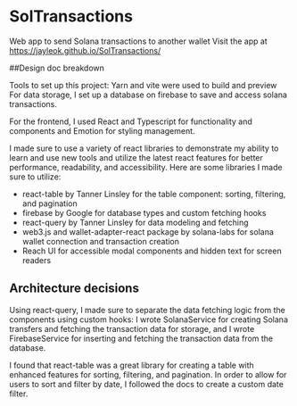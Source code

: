 # SolTransactions
Web app to send Solana transactions to another wallet
Visit the app at https://jayleok.github.io/SolTransactions/


##Design doc breakdown

Tools to set up this project: Yarn and vite were used to build and preview
For data storage, I set up a database on firebase to save and access solana transactions.

For the frontend, I used React and Typescript for functionality and components and Emotion for styling management.

I made sure to use a variety of react libraries to demonstrate my ability to learn and use new tools and utilize the latest react features for better performance, readability, and accessibility. Here are some libraries I made sure to utilize:

- react-table by Tanner Linsley for the table component: sorting, filtering, and pagination
- firebase by Google for database types and custom fetching hooks
- react-query by Tanner Linsley for data modeling and fetching
- web3.js and wallet-adapter-react package by solana-labs for solana wallet connection and transaction creation
- Reach UI for accessible modal components and hidden text for screen readers

## Architecture decisions

Using react-query, I made sure to separate the data fetching logic from the components using custom hooks: I wrote SolanaService for creating Solana transfers and fetching the transaction data for storage, and I wrote FirebaseService for inserting and fetching the transaction data from the database.

I found that react-table was a great library for creating a table with enhanced features for sorting, filtering, and pagination. In order to allow for users to sort and filter by date, I followed the docs to create a custom date filter.
